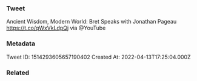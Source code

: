 ### Tweet
Ancient Wisdom, Modern World: Bret Speaks with Jonathan Pageau https://t.co/qWxVkLdpQj via @YouTube

### Metadata
Tweet ID: 1514293605657190402
Created At: 2022-04-13T17:25:04.000Z

### Related

